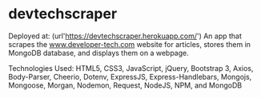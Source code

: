 # devtechscraper

Deployed at: (url'https://devtechscraper.herokuapp.com/')
An app that scrapes the www.developer-tech.com website for articles, stores them in MongoDB database, and displays them on a webpage.

Technologies Used: HTML5, CSS3, JavaScript, jQuery, Bootstrap 3, Axios, Body-Parser, Cheerio, Dotenv, ExpressJS, Express-Handlebars, Mongojs, Mongoose, Morgan, Nodemon, Request, NodeJS, NPM, and MongoDB
